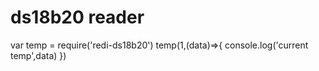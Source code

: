 # ds18b20 reader
var temp = require('redi-ds18b20')
temp(1,(data)=>{
	console.log('current temp',data)
})
